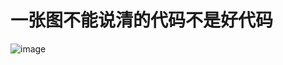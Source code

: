 # 一张图不能说清的代码不是好代码
![image](https://user-images.githubusercontent.com/61461791/144428688-a7e009c8-54cc-4d4f-8451-a868337d6cda.png)

